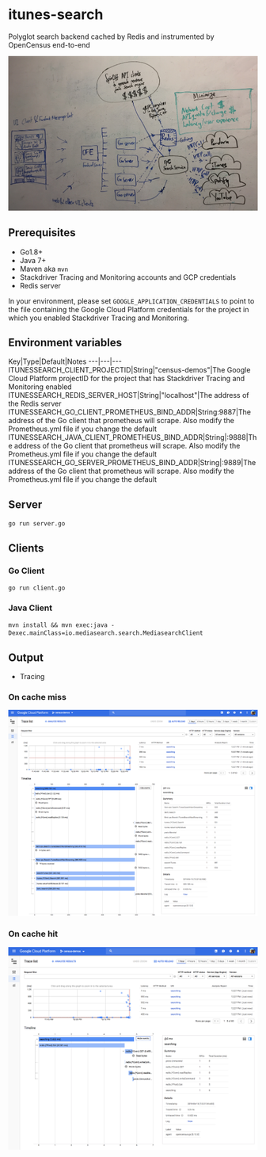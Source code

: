 # itunes-search
Polyglot search backend cached by Redis and instrumented by OpenCensus end-to-end

![](screenshots/architecture.jpg)

## Prerequisites
* Go1.8+
* Java 7+
* Maven aka `mvn`
* Stackdriver Tracing and Monitoring accounts and GCP credentials
* Redis server

In  your environment, please set `GOOGLE_APPLICATION_CREDENTIALS` to point to
the file containing the Google Cloud Platform credentials for the project in
which you enabled Stackdriver Tracing and Monitoring.

## Environment variables

Key|Type|Default|Notes
---|---|---
ITUNESSEARCH_CLIENT_PROJECTID|String|"census-demos"|The Google Cloud Platform projectID for the project that has Stackdriver Tracing and Monitoring enabled
ITUNESSEARCH_REDIS_SERVER_HOST|String|"localhost"|The address of the Redis server
ITUNESSEARCH_GO_CLIENT_PROMETHEUS_BIND_ADDR|String:9887|The address of the Go client that prometheus will scrape. Also modify the Prometheus.yml file if you change the default
ITUNESSEARCH_JAVA_CLIENT_PROMETHEUS_BIND_ADDR|String|:9888|The address of the Go client that prometheus will scrape. Also modify the Prometheus.yml file if you change the default
ITUNESSEARCH_GO_SERVER_PROMETHEUS_BIND_ADDR|String|:9889|The address of the Go client that prometheus will scrape. Also modify the Prometheus.yml file if you change the default

## Server
```shell
go run server.go
```

## Clients

### Go Client
```shell
go run client.go
```

### Java Client
```shell
mvn install && mvn exec:java -Dexec.mainClass=io.mediasearch.search.MediasearchClient
```

## Output
* Tracing

### On cache miss
![](screenshots/cache-miss.png)

### On cache hit
![](screenshots/cache-hit.png)
